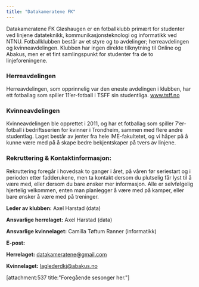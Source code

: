 ```yaml
---
title: "Datakameratene FK"
---
```


Datakameratene FK Gløshaugen er en fotballklubb primært for studenter ved linjene datateknikk, kommunikasjonsteknologi og informatikk ved NTNU. 
Fotballklubben består av et styre og to avdelinger; herreavdelingen og kvinneavdelingen. 
Klubben har ingen direkte tilknytning til Online og Abakus, men er et fint samlingspunkt for studenter fra de to linjeforeningene. 
 
### Herreavdelingen

Herreavdelingen, som opprinnelig var den eneste avdelingen i klubben, har ett fotballag som spiller 11’er-fotball i TSFF sin studentliga. www.tsff.no 

### Kvinneavdelingen 

Kvinneavdelingen ble opprettet i 2011, og har et fotballag som spiller 7’er-fotball i bedriftsserien for kvinner i Trondheim, sammen med flere andre studentlag. Laget består av jenter fra hele IME-fakultetet, og vi håper på å kunne være med på å skape bedre bekjentskaper på tvers av linjene.  

### Rekruttering & Kontaktinformasjon: 

Rekruttering foregår i hovedsak to ganger i året, på våren før seriestart og i perioden etter fadderukene, men ta kontakt dersom du plutselig får lyst til å være med, eller dersom du bare ønsker mer informasjon.  Alle er selvfølgelig hjertelig velkommen, enten man planlegger å være med på kamper, eller bare ønsker å være med på treninger. 

**Leder av klubben:** Axel Harstad (data)

**Ansvarlige herrelaget:** Axel Harstad (data) 

**Ansvarlige kvinnelaget:** Camilla Tøftum Ranner (informatikk) 

**E-post:**

**Herrelaget:** datakameratene@gmail.com 

**Kvinnelaget:** laglederdkj@abakus.no


[attachment:537 title:"Foregående sesonger her."]